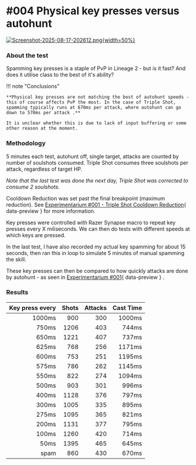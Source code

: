 # #004 Physical key presses versus autohunt

[![Screenshot-2025-08-17-202612.png](https://i.postimg.cc/4ykdmgd5/Screenshot-2025-08-17-202612.png){width=50%}](https://postimg.cc/3417cz24)

### About the test
Spamming key presses is a staple of PvP in Lineage 2 - but is it fast? And does it utilise class to the best of it's ability?

!!! note "Conclusions"

    **Physical key presses are not matching the best of autohunt speeds - this of course affects PvP the most. In the case of Triple Shot, spamming typically runs at 670ms per attack, where autohunt can go down to 570ms per attack .**

    It is unclear whether this is due to lack of input buffering or some other reason at the moment.


### Methodology
5 minutes each test, autohunt off, single target, attacks are counted by number of soulshots consumed. Triple Shot consumes three soulshots per attack, regardless of target HP.

*Note that the last test was done the next day, Triple Shot was corrected to consume 2 soulshots.*

Cooldown Reduction was set past the final breakpoint (maximum reduction). See [Experimentarium #001 - Triple Shot Cooldown Reduction](https://tab1-web.github.io/faq/essence/exp001/){ data-preview } for more information.

Key presses were controlled with Razer Synapse macro to repeat key presses every X miliseconds. We can then do tests with different speeds at which keys are pressed.

In the last test, I have also recorded my actual key spamming for about 15 seconds, then ran this in loop to simulate 5 minutes of manual spamming the skill.

These key presses can then be compared to how quickly attacks are done by autohunt - as seen in [Experimentarium #001](https://tab1-web.github.io/faq/essence/exp001/){ data-preview } .

### Results

| Key press every | Shots | Attacks | Cast Time |
|-----:|---:|---:|---: |
| 1000ms | 900 | 300 | 1000ms |
| 750ms | 1206 | 403 | 744ms |
| 650ms | 1221 | 407 | 737ms |
| 625ms | 768 | 256 | 1171ms |
| 600ms | 753 | 251 | 1195ms |
| 575ms | 786 | 262 | 1145ms |
| 550ms | 822 | 274 | 1094ms |
| 500ms | 903 | 301 | 996ms |
| 400ms | 1128 | 376 | 797ms |
| 300ms | 1005 | 335 | 895ms |
| 275ms | 1095 | 365 | 821ms |
| 200ms | 1131 | 377 | 795ms |
| 100ms | 1260 | 420 | 714ms |
| 50ms | 1395 | 465 | 645ms |
| spam | 860 | 430 | 670ms |  


